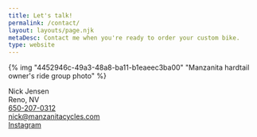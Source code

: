 ```yaml
---
title: Let's talk!
permalink: /contact/
layout: layouts/page.njk
metaDesc: Contact me when you're ready to order your custom bike.
type: website
---
```


<div class="flow-xl">{% img "4452946c-49a3-48a8-ba11-b1eaeec3ba00" "Manzanita hardtail owner's ride group photo" %}</div>

Nick Jensen<br>
Reno, NV<br>
<a href="tel:+16502070312">650-207-0312</a><br>
<a href="mailto:nick@manzanitacycles.com">nick@manzanitacycles.com</a><br>
<a href="https://www.instagram.com/manzanitacycles/">Instagram</a>
